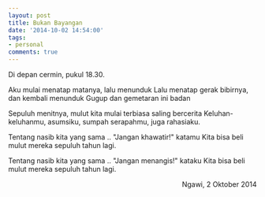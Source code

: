 ```yaml
---
layout: post
title: Bukan Bayangan
date: '2014-10-02 14:54:00'
tags:
- personal
comments: true
---
```


Di depan cermin, pukul 18.30.

Aku mulai menatap matanya, lalu menunduk
Lalu menatap gerak bibirnya, dan kembali menunduk
Gugup dan gemetaran ini badan

Sepuluh menitnya, mulut kita mulai terbiasa saling bercerita
Keluhan-keluhanmu, asumsiku, sumpah serapahmu, juga rahasiaku.

Tentang nasib kita yang sama ..
"Jangan khawatir!" katamu
Kita bisa beli mulut mereka sepuluh tahun lagi.

Tentang nasib kita yang sama ..
"Jangan menangis!" kataku
Kita bisa beli mulut mereka sepuluh tahun lagi.

<p align="right">Ngawi, 2 Oktober 2014</p>
